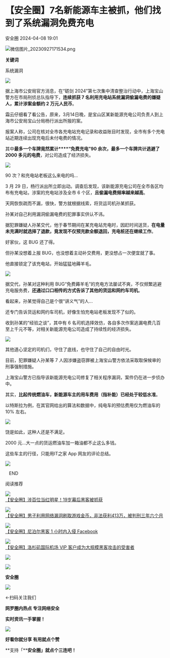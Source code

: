 #  【安全圈】7名新能源车主被抓，他们找到了系统漏洞免费充电   
 安全圈   2024-04-08 19:01  
  
![](https://mmbiz.qpic.cn/sz_mmbiz_png/aBHpjnrGylgOvEXHviaXu1fO2nLov9bZ055v7s8F6w1DD1I0bx2h3zaOx0Mibd5CngBwwj2nTeEbupw7xpBsx27Q/640?wx_fmt=png&from=appmsg "微信图片_20230927171534.png")  
  
  
**关键词**  
  
  
  
系统漏洞  
  
  
![](https://mmbiz.qpic.cn/mmbiz_jpg/YTI67xfsN5304sOrXPBX7GzAqNVOwodlIW1LbeiaEzkV6ibbjSeXclxlChhqRAgHdSpnq5grdRFdLwxKlWicnYq3Q/640?wx_fmt=other&from=appmsg&tp=webp&wxfrom=5&wx_lazy=1&wx_co=1 "")  
  
据上海市公安局官方消息，在“砺剑 2024”第七次集中清查整治行动中，上海宝山警方在市局刑侦总队指导下，**连续抓获 7 名利用充电站系统漏洞偷漏电费的嫌疑人，累计涉案金额约 2 万元人民币**。  
  
霜云仔细看了看公告，原来，3月14日晚，是宝山区某新能源充电公司负责人到上海市公安局宝山分局杨行派出所报的案。  
  
报案人称，公司在核对全市各充电站充电记录和收益账目时发现，全市有多个充电站近期连续出现充电后未付电费的情况。  
  
其中**最多一个车牌竟然累计****“免费充电”90 余次，最多一个车牌共计逃避了 2000 多元的电费**，对公司造成了经济损失。  
  
![](https://mmbiz.qpic.cn/mmbiz_jpg/YTI67xfsN5304sOrXPBX7GzAqNVOwodlNSSrN0AFMLamIGYeictSaak2wcMyib7oDjgtDcQWiagQBtNjEeWS0SyLQ/640?wx_fmt=other&from=appmsg&tp=webp&wxfrom=5&wx_lazy=1&wx_co=1 "")  
  
90 次？和充电站老板这么来电的吗...  
  
3 月 29 日，杨行派出所立即出动。调查后发现，该新能源充电公司在全市各区均布有充电站，涉案的充电站涉及全市 6 个区，**且偷漏电费频率越来越高**。  
  
天网恢恢疏而不漏，很快，警方就根据线索，将货运司机孙某抓获。  
  
孙某对自己利用漏洞偷漏电费的犯罪事实供认不讳。  
  
据犯罪嫌疑人孙某交代，他于春节期间在某充电站充电时，因赶时间送货，**在电量未充满时就选择了退款，竟发现不仅预充款全额退回，充电桩还在继续工作**。  
  
好家伙，这 BUG 还了得。  
  
但孙某没想着上报 BUG，也没想着主动补交费用，更没想占一次便宜就了事。  
  
他直接锁定了该充电站，开始猛猛地薅羊毛。  
  
![](https://mmbiz.qpic.cn/mmbiz_jpg/YTI67xfsN5304sOrXPBX7GzAqNVOwodloGprCATyic32PJHbqzibmysZVwXum8dVrbnJkkwKILdw6V1EQG9AS1LQ/640?wx_fmt=other&from=appmsg&tp=webp&wxfrom=5&wx_lazy=1&wx_co=1 "")  
  
据交代，孙某对这种利用 BUG“免费薅羊毛”的充电方法屡试不爽，不仅频繁逃避充电服务费，**还通过口口相传的方式告诉了其他的货运和网约车司机**。  
  
看起来，孙某觉得自己是个很“讲义气”的人...  
  
还专门告诉货运和网约车司机，好像生怕充电站老板发现不了似的。  
  
收到孙某的“经验之谈”，其中有 6 名司机选择效仿，各自多次作案逃漏电费几百至上千元不等，对相关新能源充电公司造成了持续性的经济损失。  
  
![](https://mmbiz.qpic.cn/mmbiz_png/YTI67xfsN5304sOrXPBX7GzAqNVOwodlQj77zal2cvicsdxtXQnfLrDJbskz3kF6WvIwWccE8ia5wd7y0xuJP7HA/640?wx_fmt=other&from=appmsg&tp=webp&wxfrom=5&wx_lazy=1&wx_co=1 "")  
  
其他道心坚定的司机们，守住了底线，也守住了自己的自由时光。  
  
目前，犯罪嫌疑人孙某等 7 人因涉嫌盗窃罪被上海宝山警方依法采取取保候审的刑事强制措施。  
  
上海宝山警方已指导该新能源充电公司修复了相关程序漏洞，案件仍在进一步侦办中。  
  
其实，**比起传统燃油车，新能源车主的用车费用（指补能）已经处于较低水准**。  
  
以特斯拉为例，在其官网给出的算法和数据中，纯电车的预估费用仅为燃油车的 10% 左右。  
  
![](https://mmbiz.qpic.cn/mmbiz_jpg/YTI67xfsN5304sOrXPBX7GzAqNVOwodlXjgRvtdDTuHrgQH0UribLrk04sPVHcSSO2el6AnKMb8MytFbTfFIjJg/640?wx_fmt=other&from=appmsg&tp=webp&wxfrom=5&wx_lazy=1&wx_co=1 "")  
  
饶是如此，这种人还是不满足。  
  
2000 元...大一点的货运燃油车加一箱油都不止这么多钱。  
  
这些车主的行径，只能用IT之家 App 网友的评论总结。  
  
![](https://mmbiz.qpic.cn/mmbiz_jpg/YTI67xfsN5304sOrXPBX7GzAqNVOwodlDibDibPYCVFGU4efyCahNaiclBP9ibGRJXu6twZUfqHxw6O6QxvlibCRWzw/640?wx_fmt=other&from=appmsg&tp=webp&wxfrom=5&wx_lazy=1&wx_co=1 "")  
  
  
   END    
  
  
阅读推荐  
  
  
![](https://mmbiz.qpic.cn/mmbiz_jpg/ibZBtVZJdx2Yg91aCwibdpqbnoiaDalX1udEoy28iczXCUJh1MMNfc6ODucLmucKiaCNEuZu6xwZG3gG1dzCjPy087Q/640?wx_fmt=jpeg "")  
[【安全圈】涉百位当红明星！19岁幕后黑客被抓获](http://mp.weixin.qq.com/s?__biz=MzIzMzE4NDU1OQ==&mid=2652057486&idx=1&sn=67de20fb6b8614be1b1684667671a59a&chksm=f36e03cec4198ad877c8d0f8c7233ae603e474ada5ccb54774fac4ff2ef4d243d2570a5dc009&scene=21#wechat_redirect)  
[](http://mp.weixin.qq.com/s?__biz=MzIzMzE4NDU1OQ==&mid=2652056774&idx=1&sn=2bdce37ef19cbb17edb08149a506bf1d&chksm=f36e0086c4198990902d2df2a6420f357d41ced1151117f025ddd9d62e30ad399dee606057d8&scene=21#wechat_redirect)  
  
  
  
![](https://mmbiz.qpic.cn/sz_mmbiz_jpg/aBHpjnrGylgVDE4NL8l9KnXiaGB8Ut2Tp7kwt9ZYlIVrxicvZdoZSvjVWtzMkBYyckCEFjpQVGzQib5Rh6ZCXXRTg/640?wx_fmt=jpeg&from=appmsg "")  
[【安全圈】男子利用网络漏洞刷取游戏金币，非法获利413万，被判刑三年六个月](http://mp.weixin.qq.com/s?__biz=MzIzMzE4NDU1OQ==&mid=2652057486&idx=2&sn=9b2fe9c936492d052e96683f6c334db6&chksm=f36e03cec4198ad8ce2fdac5656b608aad3c6f77652628a0e71a316000343a684930b615f730&scene=21#wechat_redirect)  
  
  
  
![](https://mmbiz.qpic.cn/sz_mmbiz_jpg/aBHpjnrGyljTKIBjnWKrr6VMaeAIhLXe9DuficBFJKPwwXsjjEoibbib054dTC3jBrvd27t7hvbfOgO7fJuFRhTnA/640?wx_fmt=jpeg "")  
[【安全圈】尼泊尔黑客 1 小时内入侵 Facebook](http://mp.weixin.qq.com/s?__biz=MzIzMzE4NDU1OQ==&mid=2652057486&idx=3&sn=821e5714c1cb6c486879845b328ef3ee&chksm=f36e03cec4198ad8ecd4a82e058b882f5880bcd8d8094d888aadc0fedffa7977aef1df093894&scene=21#wechat_redirect)  
  
  
  
![](https://mmbiz.qpic.cn/sz_mmbiz_jpg/aBHpjnrGyljTKIBjnWKrr6VMaeAIhLXe8wZibEUgFLsuicEpa4A9CuqicaF9zKNDc7GGDsoYUwvxsnOgp7qYXlia4Q/640?wx_fmt=jpeg "")  
[【安全圈】洛杉矶国际机场 VIP 客户成为大规模黑客攻击的受害者](http://mp.weixin.qq.com/s?__biz=MzIzMzE4NDU1OQ==&mid=2652057486&idx=4&sn=7f5f152a15f01a3c9a24d4c64ed08314&chksm=f36e03cec4198ad8a43a9a673501e32fd7c8e20aa9133eaa4270d91c20e927d9bf1b7edfdf0c&scene=21#wechat_redirect)  
  
  
  
  
  
  
![](https://mmbiz.qpic.cn/mmbiz_gif/aBHpjnrGylgeVsVlL5y1RPJfUdozNyCEft6M27yliapIdNjlcdMaZ4UR4XxnQprGlCg8NH2Hz5Oib5aPIOiaqUicDQ/640?wx_fmt=gif "")  
  
  
  
![](https://mmbiz.qpic.cn/mmbiz_png/aBHpjnrGylgeVsVlL5y1RPJfUdozNyCEDQIyPYpjfp0XDaaKjeaU6YdFae1iagIvFmFb4djeiahnUy2jBnxkMbaw/640?wx_fmt=png "")  
  
**安全圈**  
  
![](https://mmbiz.qpic.cn/mmbiz_gif/aBHpjnrGylgeVsVlL5y1RPJfUdozNyCEft6M27yliapIdNjlcdMaZ4UR4XxnQprGlCg8NH2Hz5Oib5aPIOiaqUicDQ/640?wx_fmt=gif "")  
  
  
←扫码关注我们  
  
**网罗圈内热点 专注网络安全**  
  
**实时资讯一手掌握！**  
  
  
![](https://mmbiz.qpic.cn/mmbiz_gif/aBHpjnrGylgeVsVlL5y1RPJfUdozNyCE3vpzhuku5s1qibibQjHnY68iciaIGB4zYw1Zbl05GQ3H4hadeLdBpQ9wEA/640?wx_fmt=gif "")  
  
**好看你就分享 有用就点个赞**  
  
**支持「****安全圈」就点个三连吧！**  
  
  
  
  
  
  
  
  
  
  
